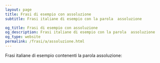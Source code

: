 ```yaml
---
layout: page
title: Frasi di esempio con assoluzione 
subtitle: Frasi italiane di esempio con la parola  assoluzione

og_title: Frasi di esempio con assoluzione 
og_description: Frasi italiane di esempio con la parola  assoluzione
og_type: website
permalink: /frasi/a/assoluzione.html
---
```


Frasi italiane di esempio contenenti la parola assoluzione:


